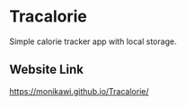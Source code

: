 # Tracalorie

Simple calorie tracker app with local storage. 

## Website Link
https://monikawi.github.io/Tracalorie/
